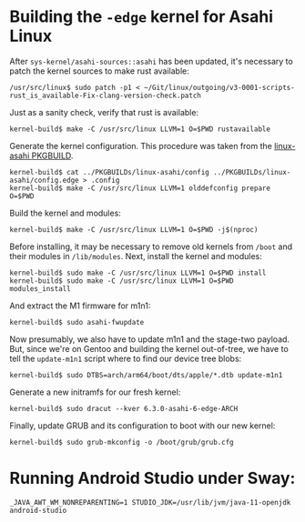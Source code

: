# Building the `-edge` kernel for Asahi Linux

After `sys-kernel/asahi-sources::asahi` has been updated, it's necessary to
patch the kernel sources to make rust available:

```bash-session
/usr/src/linux$ sudo patch -p1 < ~/Git/linux/outgoing/v3-0001-scripts-rust_is_available-Fix-clang-version-check.patch 
```

Just as a sanity check, verify that rust is available:

```bash-session
kernel-build$ make -C /usr/src/linux LLVM=1 O=$PWD rustavailable
```

Generate the kernel configuration. This procedure was taken from the [linux-asahi PKGBUILD][1].

```bash-session
kernel-build$ cat ../PKGBUILDs/linux-asahi/config ../PKGBUILDs/linux-asahi/config.edge > .config
kernel-build$ make -C /usr/src/linux LLVM=1 olddefconfig prepare O=$PWD
```

Build the kernel and modules:

```bash-session
kernel-build$ make -C /usr/src/linux LLVM=1 O=$PWD -j$(nproc)
```

Before installing, it may be necessary to remove old kernels from `/boot` and their modules in `/lib/modules`.
Next, install the kernel and modules:

```bash-session
kernel-build$ sudo make -C /usr/src/linux LLVM=1 O=$PWD install
kernel-build$ sudo make -C /usr/src/linux LLVM=1 O=$PWD modules_install
```

And extract the M1 firmware for m1n1:

```bash-session
kernel-build$ sudo asahi-fwupdate
```

Now presumably, we also have to update m1n1 and the stage-two payload. But,
since we're on Gentoo and building the kernel out-of-tree, we have to
tell the `update-m1n1` script where to find our device tree blobs:

```bash-session
kernel-build$ sudo DTBS=arch/arm64/boot/dts/apple/*.dtb update-m1n1
```

Generate a new initramfs for our fresh kernel:

```
kernel-build$ sudo dracut --kver 6.3.0-asahi-6-edge-ARCH
```

Finally, update GRUB and its configuration to boot with our new kernel:

```bash-session
kernel-build$ sudo grub-mkconfig -o /boot/grub/grub.cfg
```

# Running Android Studio under Sway:

```
_JAVA_AWT_WM_NONREPARENTING=1 STUDIO_JDK=/usr/lib/jvm/java-11-openjdk android-studio
```

[1]: https://github.com/AsahiLinux/PKGBUILDs/blob/main/linux-asahi/PKGBUILD
